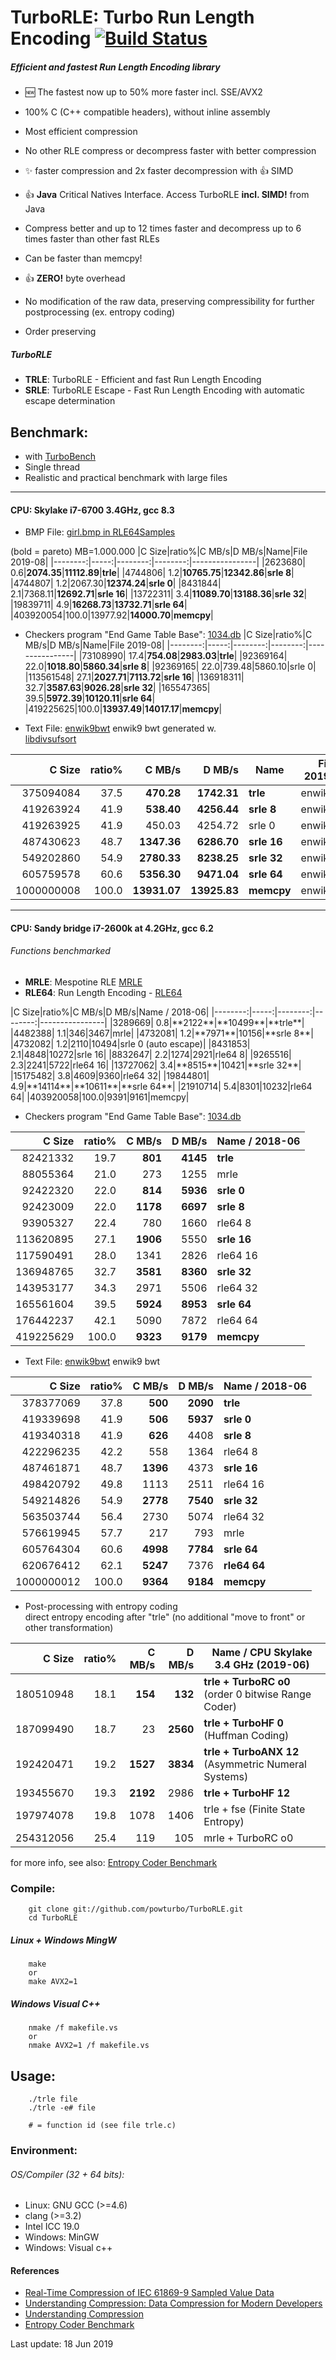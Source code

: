 TurboRLE: Turbo Run Length Encoding [![Build Status](https://travis-ci.org/powturbo/TurboRLE.svg?branch=master)](https://travis-ci.org/powturbo/TurboRLE)
===================================

##### Efficient and fastest **Run Length Encoding** library
  - :new: The fastest now up to 50% more faster incl. SSE/AVX2
  - 100% C (C++ compatible headers), without inline assembly
  - Most efficient compression 
  - No other RLE compress or decompress faster with better compression
  - :sparkles: faster compression and 2x faster decompression with :+1: SIMD
  - :+1: **Java** Critical Natives Interface. Access TurboRLE **incl. SIMD!** from Java
  - Compress better and up to 12 times faster and decompress up to 6 times faster than other fast RLEs
  - Can be faster than memcpy!
  - :+1: **ZERO!** byte overhead

  - No modification of the raw data, preserving compressibility for further postprocessing (ex. entropy coding)
  - Order preserving 

##### TurboRLE
  - **TRLE**: TurboRLE - Efficient and fast Run Length Encoding
  - **SRLE**: TurboRLE Escape - Fast Run Length Encoding with automatic escape determination 

## Benchmark:
- with [TurboBench](https://github.com/powturbo/TurboBench)
- Single thread
- Realistic and practical benchmark with large files

------------------------------------------------------------------------
#### CPU: Skylake i7-6700 3.4GHz, gcc 8.3 
- BMP File: [girl.bmp in RLE64Samples](http://sourceforge.net/projects/nikkhokkho/files/RLE64/3.00/)

(bold = pareto)  MB=1.000.000
|C Size|ratio%|C MB/s|D MB/s|Name|File  2019-08|
|--------:|-----:|--------:|--------:|----------------|
|2623680|  0.6|**2074.35**|**11112.89**|**trle**|
|4744806|  1.2|**10765.75**|**12342.86**|**srle 8**|
|4744807|  1.2|2067.30|**12374.24**|**srle 0**|
|8431844|  2.1|7368.11|**12692.71**|**srle 16**|
|13722311|  3.4|**11089.70**|**13188.36**|**srle 32**|
|19839711|  4.9|**16268.73**|**13732.71**|**srle 64**|
|403920054|100.0|13977.92|**14000.70**|**memcpy**|

- Checkers program "End Game Table Base": [1034.db](http://encode.su/threads/2077-EGTB-compression?p=41392&viewfull=1#post41392)
|C Size|ratio%|C MB/s|D MB/s|Name|File 2019-08|
|--------:|-----:|--------:|--------:|----------------|
|73108990| 17.4|**754.08**|**2983.03**|**trle**|
|92369164| 22.0|**1018.80**|**5860.34**|**srle 8**|
|92369165| 22.0|739.48|5860.10|srle 0|
|113561548| 27.1|**2027.71**|**7113.72**|**srle 16**|
|136918311| 32.7|**3587.63**|**9026.28**|**srle 32**|
|165547365| 39.5|**5972.39**|**10120.11**|**srle 64**|
|419225625|100.0|**13937.49**|**14017.17**|**memcpy**|

- Text File: [enwik9bwt](http://mattmahoney.net/dc/textdata.html) enwik9 bwt generated w.<br>
[libdivsufsort](https://code.google.com/p/libdivsufsort/)

|C Size|ratio%|C MB/s|D MB/s|Name|File 2019-08|
|--------:|-----:|--------:|--------:|----------------|----------------|
|375094084| 37.5|**470.28**|**1742.31**|**trle**|enwik9bwt|
|419263924| 41.9|**538.40**|**4256.44**|**srle 8**|enwik9bwt|
|419263925| 41.9|450.03|4254.72|srle 0|enwik9bwt|
|487430623| 48.7|**1347.36**|**6286.70**|**srle 16**|enwik9bwt|
|549202860| 54.9|**2780.33**|**8238.25**|**srle 32**|enwik9bwt|
|605759578| 60.6|**5356.30**|**9471.04**|**srle 64**|enwik9bwt|
|1000000008|100.0|**13931.07**|**13925.83**|**memcpy**|enwik9bwt|

------------------------------------------------------------------------
#### CPU: Sandy bridge i7-2600k at 4.2GHz, gcc 6.2

###### Functions benchmarked
  - **MRLE**: Mespotine RLE [MRLE](http://encode.su/threads/2121-No-more-encoding-overhead-in-Run-Length-Encoding-Read-about-Mespotine-RLE-here-)
  - **RLE64**: Run Length Encoding - [RLE64](http://sourceforge.net/projects/nikkhokkho/files/RLE64/)
<p>
|C Size|ratio%|C MB/s|D MB/s|Name / 2018-06|
|--------:|-----:|--------:|--------:|----------------|
|3289669|  0.8|**2122**|**10499**|**trle**|
|4482388|  1.1|346|3467|mrle|
|4732081|  1.2|**7971**|10156|**srle 8**|
|4732082|  1.2|2110|10494|srle 0 (auto escape)|
|8431853|  2.1|4848|10272|srle 16|
|8832647|  2.2|1274|2921|rle64 8|
|9265516|  2.3|2241|5722|rle64 16|
|13727062|  3.4|**8515**|10421|**srle 32**|
|15175482|  3.8|4609|9360|rle64 32|
|19844801|  4.9|**14114**|**10611**|**srle 64**|
|21910714|  5.4|8301|10232|rle64 64|
|403920058|100.0|9391|9161|memcpy|

- Checkers program "End Game Table Base": [1034.db](http://encode.ru/threads/2077-EGTB-compression?p=41392&viewfull=1#post41392)

|C Size|ratio%|C MB/s|D MB/s|Name  /       2018-06|
|--------:|-----:|--------:|--------:|------------------------|
|82421332| 19.7|**801**|**4145**|**trle**|
|88055364| 21.0|273|1255|mrle|
|92422320| 22.0|**814**|**5936**|**srle 0**|
|92423009| 22.0|**1178**|**6697**|**srle 8**|
|93905327| 22.4|780|1660|rle64 8|
|113620895| 27.1|**1906**|5550|**srle 16**|
|117590491| 28.0|1341|2826|rle64 16|
|136948765| 32.7|**3581**|**8360**|**srle 32**|
|143953177| 34.3|2971|5506|rle64 32|
|165561604| 39.5|**5924**|**8953**|**srle 64**|
|176442237| 42.1|5090|7872|rle64 64|
|419225629|100.0|**9323**|**9179**|**memcpy**|

- Text File: [enwik9bwt](http://mattmahoney.net/dc/textdata.html) enwik9 bwt

|C Size|ratio%|C MB/s|D MB/s|Name /     2018-06 |
|--------:|-----:|--------:|--------:|----------------------|
|378377069| 37.8|**500**|**2090**|**trle**|
|419339698| 41.9|**506**|**5937**|**srle 0**|
|419340318| 41.9|**626**|4408|**srle 8**|
|422296235| 42.2|558|1364|rle64 8|
|487461871| 48.7|**1396**|4373|**srle 16**|
|498420792| 49.8|1113|2511|rle64 16|
|549214826| 54.9|**2778**|**7540**|**srle 32**|
|563503744| 56.4|2730|5074|rle64 32|
|576619945| 57.7|217|793|mrle|
|605764304| 60.6|**4998**|**7784**|**srle 64**|
|620676412| 62.1|**5247**|7376|**rle64 64**|
|1000000012|100.0|**9364**|**9184**|**memcpy**|

- Post-processing with entropy coding<br> 
  direct entropy encoding after "trle" (no additional "move to front" or other transformation)

|C Size|ratio%|C MB/s|D MB/s|Name /             CPU Skylake 3.4 GHz (2019-06)|
|--------:|-----:|--------:|--------:|-----------------------------------------------|
|180510948| 18.1|**154**| **132**|**trle + TurboRC o0** (order 0 bitwise Range Coder)|
|187099490| 18.7|23|**2560**|**trle + TurboHF 0** (Huffman Coding)|
|192420471| 19.2|**1527**|**3834**|**trle + TurboANX 12** (Asymmetric Numeral Systems)|
|193455670| 19.3|**2192**|2986|**trle + TurboHF 12**|
|197974078| 19.8|1078|1406|trle + fse (Finite State Entropy)|
|254312056| 25.4|119|105|mrle + TurboRC o0|

for more info, see also: [Entropy Coder Benchmark](https://sites.google.com/site/powturbo/entropy-coder)

### Compile:

  		git clone git://github.com/powturbo/TurboRLE.git
        cd TurboRLE

##### Linux + Windows MingW 
 
  		make
        or
  		make AVX2=1

##### Windows Visual C++

  		nmake /f makefile.vs
        or
  		nmake AVX2=1 /f makefile.vs

## Usage:

        ./trle file
        ./trle -e# file

		# = function id (see file trle.c)

### Environment:

###### OS/Compiler (32 + 64 bits):
- Linux: GNU GCC (>=4.6)
- clang (>=3.2) 
- Intel ICC 19.0
- Windows: MinGW
- Windows: Visual c++

#### References
  - [Real-Time Compression of IEC 61869-9 Sampled Value Data](https://pure.strath.ac.uk/portal/files/55444712/Blair_etal_AMPS2016_Real_time_compression_of_IEC_61869_9_sampled_value_data.pdf)
  - [Understanding Compression: Data Compression for Modern Developers](https://books.google.de/books?id=2C2rDAAAQBAJ&pg=PA216&lpg=PA216&dq=%22turborle%22&source=bl&ots=TiLU4Qf47s&sig=tkk0Dnk9NnU0JMR3Z6iW4TRquxg&hl=de&sa=X&ved=0ahUKEwjZq-Li5uXSAhXFCJoKHe77B6cQ6AEIyAEwHQ#v=onepage&q=%22turborle%22&f=false)
  - [Understanding Compression](http://file.allitebooks.com/20160805/Understanding%20Compression.pdf)
  - [Entropy Coder Benchmark](https://sites.google.com/site/powturbo/entropy-coder)

Last update: 18 Jun 2019


